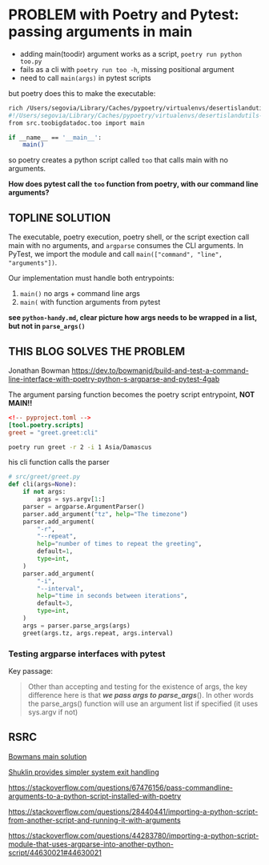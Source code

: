 # PROBLEM with Poetry and Pytest: passing arguments in main
* adding main(toodir) argument works as a script, `poetry run python too.py`
* fails as a cli with `poetry run too -h`, missing positional argument
* need to call `main(args)` in pytest scripts

but poetry does this to make the executable:
```sh
rich /Users/segovia/Library/Caches/pypoetry/virtualenvs/desertislandutils-AVSNhiuH-py3.9/bin/too
#!/Users/segovia/Library/Caches/pypoetry/virtualenvs/desertislandutils-AVSNhiuH-py3.9/bin/python
from src.toobigdatadoc.too import main

if __name__ == '__main__':
    main()
```


so poetry creates a python script called `too` that calls main with no arguments.

**How does pytest call the `too` function from poetry, with our command line arguments?**

## TOPLINE SOLUTION
The executable, poetry execution, poetry shell, or the script exection call main with no arguments, and `argparse` consumes the CLI arguments. In PyTest, we import the module and call `main(["command", "line", "arguments"])`.

Our implementation must handle both entrypoints:
1. `main()` no args + command line args
2. `main(` with function arguments from pytest

**see `python-handy.md`, clear picture how args needs to be wrapped in a list, but not in `parse_args()`**

## THIS BLOG SOLVES THE PROBLEM
Jonathan Bowman
https://dev.to/bowmanjd/build-and-test-a-command-line-interface-with-poetry-python-s-argparse-and-pytest-4gab

The argument parsing function becomes the poetry script entrypoint, **NOT MAIN!!**

```toml
<!-- pyproject.toml -->
[tool.poetry.scripts]
greet = "greet.greet:cli"
```

```sh
poetry run greet -r 2 -i 1 Asia/Damascus
```

his cli function calls the parser
```py
# src/greet/greet.py
def cli(args=None):
    if not args:
        args = sys.argv[1:]
    parser = argparse.ArgumentParser()
    parser.add_argument("tz", help="The timezone")
    parser.add_argument(
        "-r",
        "--repeat",
        help="number of times to repeat the greeting",
        default=1,
        type=int,
    )
    parser.add_argument(
        "-i",
        "--interval",
        help="time in seconds between iterations",
        default=3,
        type=int,
    )
    args = parser.parse_args(args)
    greet(args.tz, args.repeat, args.interval)
```

### Testing argparse interfaces with pytest
Key passage:
>Other than accepting and testing for the existence of args, the key difference here is that ***we pass args to parse_args***(). In other words the parse_args() function will use an argument list if specified (it uses sys.argv if not)

## RSRC
[Bowmans main solution](https://dev.to/bowmanjd/build-and-test-a-command-line-interface-with-poetry-python-s-argparse-and-pytest-4gab)

[Shuklin provides simpler system exit handling](https://medium.com/python-pandemonium/testing-sys-exit-with-pytest-10c6e5f7726f)

https://stackoverflow.com/questions/67476156/pass-commandline-arguments-to-a-python-script-installed-with-poetry

https://stackoverflow.com/questions/28440441/importing-a-python-script-from-another-script-and-running-it-with-arguments

https://stackoverflow.com/questions/44283780/importing-a-python-script-module-that-uses-argparse-into-another-python-script/44630021#44630021
